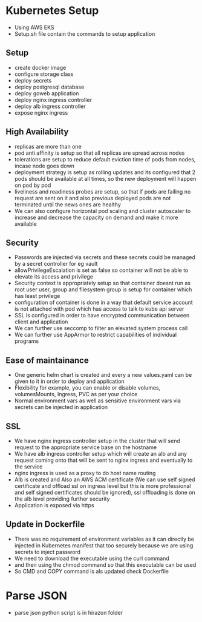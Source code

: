 # Kubernetes Setup

 * Using AWS EKS 
 * Setup.sh file contain the commands to setup application


## Setup
 * create docker image
 * configure storage class
 * deploy secrets
 * deploy postgresql database
 * deploy goweb application
 * deploy nginx ingress controller
 * deploy alb ingress controller
 * expose nginx ingress


## High Availability

 * replicas are more than one
 * pod anti affinity is setup so that all replicas are spread across nodes
 * tolerations are setup to reduce default eviction time of pods from nodes, incase node goes down
 * deployment strategy is setup as rolling updates and its configured that 2 pods should be available at all times, so the new deployment will happen on pod by pod
 * liveliness and readiness probes are setup, so that if pods are failing no request are sent on it and also previous deployed pods are not terminated until the news ones are healthy
 * We can also configure horizontal pod scaling and cluster autoscaler to increase and decrease the capacity on demand and make it more available
 
## Security
 * Passwords are injected via secrets and these secrets could be managed by a secret controller for eg vault
 * allowPrivilegeEscalation is set as false so container will not be able to elevate its access and privilege
 * Security context is appropriately setup so that container doesnt run as root user user, group and filesystem group is setup for container which has least privilege
 * configuration of container is done in a way that default service account is not attached with pod which has access to talk to kube api server
 * SSL is configured in order to have encrypted communication between client and application
 * We can further use seccomp to filter an elevated system process call
 * We can further use AppArmor to restrict capabilities of individual programs
 
 
 ## Ease of maintainance
 
 * One generic helm chart is created and every a new values.yaml can be given to it in order to deploy and application
 * Flexibility for example, you can enable or disable volumes, volumesMounts, Ingress, PVC as per your choice
 * Normal environment vars as well as sensitive environment vars via secrets can be injected in application 
 
 ## SSL
 * We have nginx ingress controller setup in the cluster that will send request to the appropriate service base on the hostname
 * We have alb ingress controller setup which will create an alb and any request coming onto that will be sent to nginx ingress and eventually to the service
 * nginx ingress is used as a proxy to do host name routing
 * Alb is created and Also an AWS ACM certificate (We can use self signed certificate and offload ssl on ingress level but this is more professional and self signed certificates should be ignored), ssl offloading is done on the alb level providing further security
 * Application is exposed via https
 
 
 ## Update in Dockerfile
 
 * There was no requirement of environment variables as it can directly be injected in Kubernetes manifest that too securely because we are using secrets to inject password
 * We need to download the executable using the curl command 
 * and then using the chmod command so that this executable can be used
 * So CMD and COPY command is als updated check Dockerfile


# Parse JSON
* parse json python script is in hirazon folder
